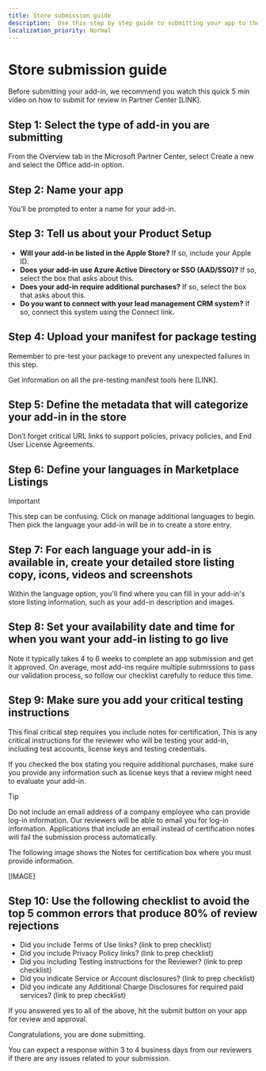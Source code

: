 ```yaml
---
title: Store submission guide
description:  Use this step by step guide to submitting your app to the Microsoft stores. 
localization_priority: Normal
---
```


# Store submission guide

Before submitting your add-in, we recommend you watch this quick 5 min video on how to submit for review in Partner Center [LINK].

## Step 1: Select the type of add-in you are submitting 

From the Overview tab in the Microsoft Partner Center, select Create a new and select the Office add-in option.
 
## Step 2: Name your app
 
You’ll be prompted to enter a name for your add-in.

## Step 3: Tell us about your Product Setup 
- **Will your add-in be listed in the Apple Store?** If so, include your Apple ID.
- **Does your add-in use Azure Active Directory or SSO (AAD/SSO)?** If so, select the box that asks about this.
- **Does your add-in require additional purchases?** If so, select the box that asks about this. 
- **Do you want to connect with your lead management CRM system?** If so, connect this system using the Connect link.

## Step 4: Upload your manifest for package testing
Remember to pre-test your package to prevent any unexpected failures in this step.

Get information on all the pre-testing manifest tools here [LINK].

## Step 5: Define the metadata that will categorize your add-in in the store

Don’t forget critical URL links to support policies, privacy policies, and End User License Agreements.

## Step 6: Define your languages in Marketplace Listings

> [!IMPORTANT]
> This step can be confusing.  Click on manage additional languages to begin. Then pick the language your add-in will be in to create a store entry.

## Step 7: For each language your add-in is available in, create your detailed store listing copy, icons, videos and screenshots

Within the language option, you'll find where you can fill in your add-in's store listing information, such as your add-in description and images.

## Step 8: Set your availability date and time for when you want your add-in listing to go live

Note it typically takes 4 to 6 weeks to complete an app submission and get it approved. On average, most add-ins require multiple submissions to pass our validation process, so follow our checklist carefully to reduce this time.  

## Step 9:  Make sure you add your critical testing instructions

This final critical step requires you include notes for certification, This is any critical instructions for the reviewer who will be testing your add-in, including test accounts, license keys and testing credentials. 

If you checked the box stating you require additional purchases, make sure you provide any information such as license keys that a review might need to evaluate your add-in.

>[!TIP] 
> Do not include an email address of a company employee who can provide log-in information. Our reviewers will be able to  email you for log-in information. Applications that include an email instead of certification notes will fail the submission process automatically.

The following image shows the Notes for certification box where you must provide information.

[IMAGE]

## Step 10:  Use the following checklist to avoid the top 5 common errors that produce 80% of review rejections 

- Did you include Terms of Use links? (link to prep checklist)
- Did you include Privacy Policy links? (link to prep checklist)
- Did you including Testing instructions for the Reviewer? (link to prep checklist)
- Did you indicate Service or Account disclosures? (link to prep checklist)
- Did you indicate any Additional Charge Disclosures for required paid services? (link to prep checklist) 

If you answered yes to all of the above, hit the submit button on your app for review and approval.

Congratulations, you are done submitting.

You can expect a response within 3 to 4 business days from our reviewers if there are any issues related to your submission.